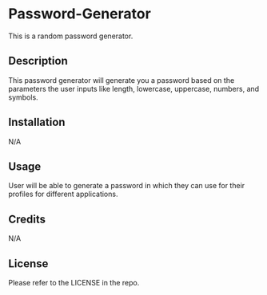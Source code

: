 # Password-Generator
This is a random password generator.

## Description

This password generator will generate you a password based on the parameters the user inputs like length, lowercase, uppercase, numbers, and symbols.

## Installation

N/A

## Usage

User will be able to generate a password in which they can use for their profiles for different applications.

## Credits

N/A

## License

Please refer to the LICENSE in the repo.